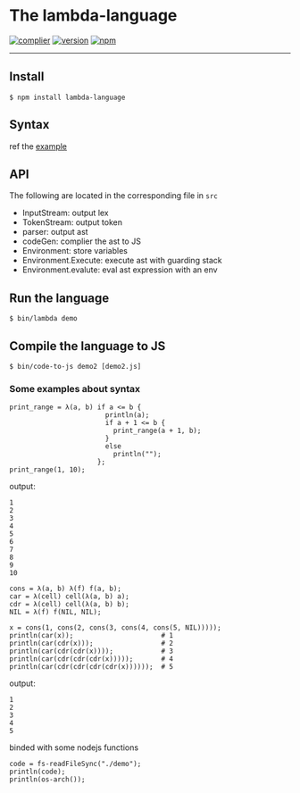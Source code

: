 # The lambda-language
[![complier](https://img.shields.io/badge/lambda--langugage-complier-blue.svg)](https://github.com/yjhmelody/lambda-language)
[![version](https://img.shields.io/badge/version-0.3.6-blue.svg)](https://github.com/yjhmelody/lambda-language)
[![npm](https://img.shields.io/npm/dm/lambda-language.svg)](https://www.npmjs.com/package/lambda-language)

---
## Install

```
$ npm install lambda-language
```

## Syntax

ref the [example](./demo/demo1)

## API

The following are located in the corresponding file in `src`

* InputStream: output lex
* TokenStream: output token
* parser: output ast
* codeGen: complier the ast to JS
* Environment: store variables
* Environment.Execute: execute ast with guarding stack 
* Environment.evalute: eval ast expression with an env


## Run the language

```
$ bin/lambda demo
```

## Compile the language to JS

```
$ bin/code-to-js demo2 [demo2.js]
```

### Some examples about syntax

```
print_range = λ(a, b) if a <= b {
                        println(a);
                        if a + 1 <= b {
                          print_range(a + 1, b);
                        } 
                        else 
                          println("");
                      };
print_range(1, 10);
```

output:
```
1
2
3
4
5
6
7
8
9 
10
```

```
cons = λ(a, b) λ(f) f(a, b);
car = λ(cell) cell(λ(a, b) a);
cdr = λ(cell) cell(λ(a, b) b);
NIL = λ(f) f(NIL, NIL);

x = cons(1, cons(2, cons(3, cons(4, cons(5, NIL)))));
println(car(x));                      # 1
println(car(cdr(x)));                 # 2
println(car(cdr(cdr(x))));            # 3
println(car(cdr(cdr(cdr(x)))));       # 4
println(car(cdr(cdr(cdr(cdr(x))))));  # 5
```

output:
```
1
2
3
4
5
```

binded with some nodejs functions
```
code = fs-readFileSync("./demo");
println(code);
println(os-arch());
```